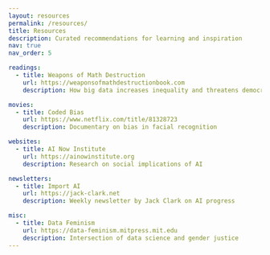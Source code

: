 ```yaml
---
layout: resources
permalink: /resources/
title: Resources
description: Curated recommendations for learning and inspiration
nav: true
nav_order: 5

readings:
  - title: Weapons of Math Destruction
    url: https://weaponsofmathdestructionbook.com
    description: How big data increases inequality and threatens democracy

movies:
  - title: Coded Bias
    url: https://www.netflix.com/title/81328723
    description: Documentary on bias in facial recognition

websites:
  - title: AI Now Institute
    url: https://ainowinstitute.org
    description: Research on social implications of AI

newsletters:
  - title: Import AI
    url: https://jack-clark.net
    description: Weekly newsletter by Jack Clark on AI progress

misc:
  - title: Data Feminism
    url: https://data-feminism.mitpress.mit.edu
    description: Intersection of data science and gender justice
---
```

